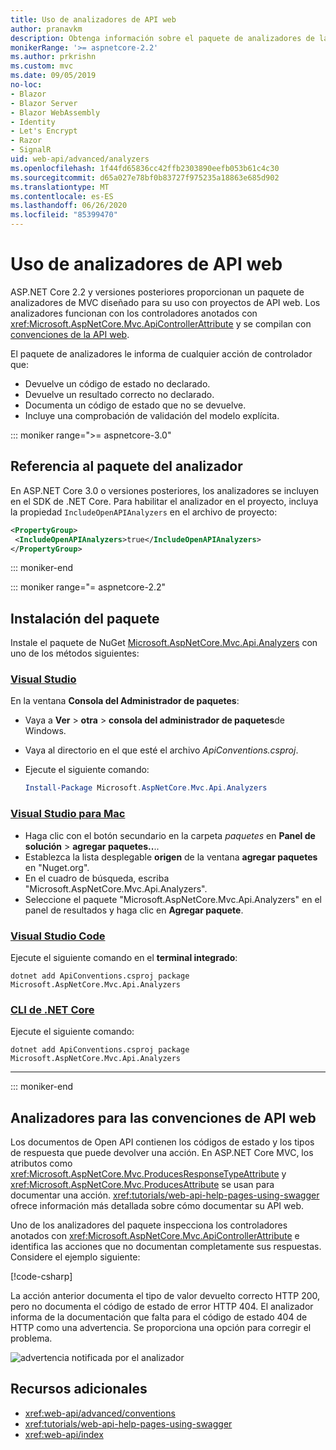 ```yaml
---
title: Uso de analizadores de API web
author: pranavkm
description: Obtenga información sobre el paquete de analizadores de la API web de ASP.NET Core MVC.
monikerRange: '>= aspnetcore-2.2'
ms.author: prkrishn
ms.custom: mvc
ms.date: 09/05/2019
no-loc:
- Blazor
- Blazor Server
- Blazor WebAssembly
- Identity
- Let's Encrypt
- Razor
- SignalR
uid: web-api/advanced/analyzers
ms.openlocfilehash: 1f44fd65836cc42ffb2303890eefb053b61c4c30
ms.sourcegitcommit: d65a027e78bf0b83727f975235a18863e685d902
ms.translationtype: MT
ms.contentlocale: es-ES
ms.lasthandoff: 06/26/2020
ms.locfileid: "85399470"
---
```

# <a name="use-web-api-analyzers"></a>Uso de analizadores de API web

ASP.NET Core 2.2 y versiones posteriores proporcionan un paquete de analizadores de MVC diseñado para su uso con proyectos de API web. Los analizadores funcionan con los controladores anotados con <xref:Microsoft.AspNetCore.Mvc.ApiControllerAttribute> y se compilan con [convenciones de la API web](xref:web-api/advanced/conventions).

El paquete de analizadores le informa de cualquier acción de controlador que:

* Devuelve un código de estado no declarado.
* Devuelve un resultado correcto no declarado.
* Documenta un código de estado que no se devuelve.
* Incluye una comprobación de validación del modelo explícita.

::: moniker range=">= aspnetcore-3.0"

## <a name="reference-the-analyzer-package"></a>Referencia al paquete del analizador

En ASP.NET Core 3.0 o versiones posteriores, los analizadores se incluyen en el SDK de .NET Core. Para habilitar el analizador en el proyecto, incluya la propiedad `IncludeOpenAPIAnalyzers` en el archivo de proyecto:

```xml
<PropertyGroup>
 <IncludeOpenAPIAnalyzers>true</IncludeOpenAPIAnalyzers>
</PropertyGroup>
```

::: moniker-end

::: moniker range="= aspnetcore-2.2"

## <a name="package-installation"></a>Instalación del paquete

Instale el paquete de NuGet [Microsoft.AspNetCore.Mvc.Api.Analyzers](https://www.nuget.org/packages/Microsoft.AspNetCore.Mvc.Api.Analyzers) con uno de los métodos siguientes:

### <a name="visual-studio"></a>[Visual Studio](#tab/visual-studio)

En la ventana **Consola del Administrador de paquetes**:
  * Vaya a **Ver** > **otra** > **consola del administrador de paquetes**de Windows.
  * Vaya al directorio en el que esté el archivo *ApiConventions.csproj*.
  * Ejecute el siguiente comando:

    ```powershell
    Install-Package Microsoft.AspNetCore.Mvc.Api.Analyzers
    ```

### <a name="visual-studio-for-mac"></a>[Visual Studio para Mac](#tab/visual-studio-mac)

* Haga clic con el botón secundario en la carpeta *paquetes* en **Panel de solución** > **agregar paquetes..**..
* Establezca la lista desplegable **origen** de la ventana **agregar paquetes** en "Nuget.org".
* En el cuadro de búsqueda, escriba "Microsoft.AspNetCore.Mvc.Api.Analyzers".
* Seleccione el paquete "Microsoft.AspNetCore.Mvc.Api.Analyzers" en el panel de resultados y haga clic en **Agregar paquete**.

### <a name="visual-studio-code"></a>[Visual Studio Code](#tab/visual-studio-code)

Ejecute el siguiente comando en el **terminal integrado**:

```dotnetcli
dotnet add ApiConventions.csproj package Microsoft.AspNetCore.Mvc.Api.Analyzers
```

### <a name="net-core-cli"></a>[CLI de .NET Core](#tab/netcore-cli)

Ejecute el siguiente comando:

```dotnetcli
dotnet add ApiConventions.csproj package Microsoft.AspNetCore.Mvc.Api.Analyzers
```

---

::: moniker-end

## <a name="analyzers-for-web-api-conventions"></a>Analizadores para las convenciones de API web

Los documentos de Open API contienen los códigos de estado y los tipos de respuesta que puede devolver una acción. En ASP.NET Core MVC, los atributos como <xref:Microsoft.AspNetCore.Mvc.ProducesResponseTypeAttribute> y <xref:Microsoft.AspNetCore.Mvc.ProducesAttribute> se usan para documentar una acción. <xref:tutorials/web-api-help-pages-using-swagger> ofrece información más detallada sobre cómo documentar su API web.

Uno de los analizadores del paquete inspecciona los controladores anotados con <xref:Microsoft.AspNetCore.Mvc.ApiControllerAttribute> e identifica las acciones que no documentan completamente sus respuestas. Considere el ejemplo siguiente:

[!code-csharp[](conventions/sample/Controllers/ContactsController.cs?name=missing404docs&highlight=10)]

La acción anterior documenta el tipo de valor devuelto correcto HTTP 200, pero no documenta el código de estado de error HTTP 404. El analizador informa de la documentación que falta para el código de estado 404 de HTTP como una advertencia. Se proporciona una opción para corregir el problema.

![advertencia notificada por el analizador](conventions/_static/Analyzer.gif)

## <a name="additional-resources"></a>Recursos adicionales

* <xref:web-api/advanced/conventions>
* <xref:tutorials/web-api-help-pages-using-swagger>
* <xref:web-api/index>
